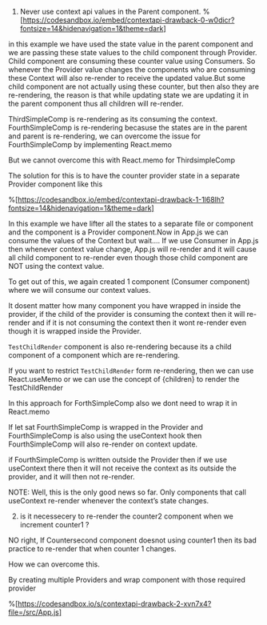 1. Never use context api values in the Parent component.
%[https://codesandbox.io/embed/contextapi-drawback-0-w0dicr?fontsize=14&hidenavigation=1&theme=dark]

in this example we have used the state value in the parent component and we are passing these state values to the child component through Provider.
Child component are consuming these counter value using Consumers. So whenever the Provider value changes the components who are consuming these Context will also re-render to receive the updated value.But some child component are not actually using these counter, but then also they are re-rendering, the reason is that while updating state we are updating it in the parent component thus all children will re-render.

ThirdSimpleComp is re-rendering as its consuming the context.
FourthSimpleComp is re-rendering becasuse the states are in the parent and parent is re-rendering, we can overcome the issue for FourthSimpleComp by implementing React.memo

But we cannot overcome this with React.memo for ThirdsimpleComp

The solution for this is to have the counter provider state in a separate Provider component like this

%[https://codesandbox.io/embed/contextapi-drawback-1-1l68lh?fontsize=14&hidenavigation=1&theme=dark]

In this example we have lifter all the states to a separate file or component and the component is a Provider component.Now in App.js we can consume the values of the Context but wait.... If we use Consumer in App.js then whenever context value change, App.js will re-render and it will cause all child component to re-render even though those child component are NOT using the context value.

To get out of this, we again created 1 component (Consumer component) where we will consume our context values.

It dosent matter how many component you have wrapped in inside the provider, if the child of the provider is consuming the context then it will re-render and if it is not consuming the context then it wont re-render even though it is wrapped inside the Provider.

`TestChildRender` component is also re-rendering because its a child component of a component which are re-rendering.

If you want to restrict `TestChildRender` form re-rendering, then we can use React.useMemo or we can use the concept of {children} to render the TestChildRender

In this approach for ForthSimpleComp also we dont need to wrap it in React.memo


If let sat FourthSimpleComp is wrapped in the Provider and FourthSimpleComp is also using the useContext hook then FourthSimpleComp will also re-render on context update.

if FourthSimpleComp is written outside the Provider then if we use useContext there then it will not receive the context as its outside the provider, and it will then not re-render.

NOTE: Well, this is the only good news so far. Only components that call useContext re-render whenever the context’s state changes.

2. is it necessecery to re-render the counter2 component when we increment counter1 ?

NO right,
If Countersecond component doesnot using counter1 then its bad practice to re-render that when counter 1 changes.

How we can overcome this.

By creating multiple Providers and wrap component with those required provider

%[https://codesandbox.io/s/contextapi-drawback-2-xvn7x4?file=/src/App.js]